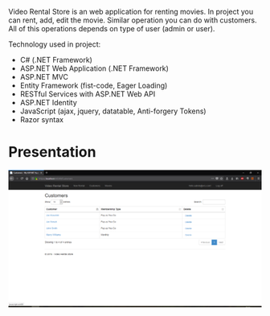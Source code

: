 Video Rental Store is an web application for renting movies. In project you can rent, add, edit the movie. Similar operation you can do with customers. All of this operations depends on type of user (admin or user).

Technology used in project:
- C# (.NET Framework)
- ASP.NET Web Application (.NET Framework)
- ASP.NET MVC
- Entity Framework (fist-code, Eager Loading)
- RESTful Services with ASP.NET Web API
- ASP.NET Identity
- JavaScript (ajax, jquery, datatable, Anti-forgery Tokens)
- Razor syntax

# Presentation

![Customer view](./Screenshots/CustomersList.png)